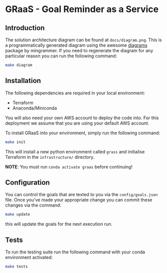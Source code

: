 # GRaaS - Goal Reminder as a Service

## Introduction
The solution architecture diagram can be found at `docs/diagram.png`. This is
a programmatically generated diagram using the awesome 
[diagrams](https://github.com/mingrammer/diagrams) package by mingrammer. If you
need to regenerate the diagram for any particular reason you can run the 
following command:

```bash
make diagram
```

## Installation
The following dependencies are required in your local environment:

- Terraform
- Anaconda/Miniconda

You will also need your own AWS account to deploy the code into. For this
deployment we assume that you are using your default AWS account.

To install GRaaS into your environment, simply run the following command:

```bash
make init
```

This will install a new python environment called `grass` and initialise 
Terraform in the `infrastructure/` directory.

**NOTE**: You must run `conda activate graas` before continuing! 


## Configuration
You can control the goals that are texted to you via the `config/goals.json` 
file. Once you've made your appropriate change you can commit these changes
via the command:

```bash
make update
```

this will update the goals for the next execution run.


## Tests
To run the testing suite run the following command with your conda environment 
activated:

```bash
make tests
```